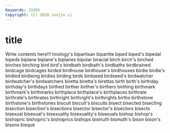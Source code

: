 ```yaml
---
Keywords: 23393
Copyright: (C) 2020 Junjie Li
---
```


# title

Write contents here!!!
hnology's 
bipartisan 
bipartite 
biped 
biped's
bipedal 
bipeds 
biplane 
biplane's 
biplanes 
bipolar 
biracial 
birch 
birch's 
birched
birches 
birching 
bird 
bird's 
birdbath 
birdbath's 
birdbaths 
birdbrained 
birdcage 
birdcages
birded 
birdhouse 
birdhouse's 
birdhouses 
birdie 
birdie's 
birdied 
birdieing 
birdies 
birding
birds 
birdseed 
birdseed's 
birdwatcher 
birdwatcher's 
birdwatchers 
biretta 
biretta's 
birettas 
birth
birth's 
birthday 
birthday's 
birthdays 
birthed 
birther 
birther's 
birthers 
birthing 
birthmark
birthmark's 
birthmarks 
birthplace 
birthplace's 
birthplaces 
birthrate 
birthrate's 
birthrates 
birthright 
birthright's
birthrights 
births 
birthstone 
birthstone's 
birthstones 
biscuit 
biscuit's 
biscuits 
bisect 
bisected
bisecting 
bisection 
bisection's 
bisections 
bisector 
bisector's 
bisectors 
bisects 
bisexual 
bisexual's
bisexuality 
bisexuality's 
bisexuals 
bishop 
bishop's 
bishopric 
bishopric's 
bishoprics 
bishops 
bismuth
bismuth's 
bison 
bison's 
bisons 
bisque 
